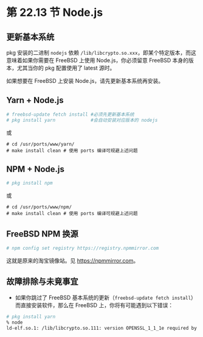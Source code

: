 # 第 22.13 节 Node.js

## 更新基本系统

pkg 安装的二进制 `nodejs` 依赖 `/lib/libcrypto.so.xxx`，即某个特定版本，而这意味着如果你需要在 FreeBSD 上使用 Node.js，你必须留意 FreeBSD 本身的版本，尤其当你的 pkg 配置使用了 latest 源时。

如果想要在 FreeBSD 上安装 Node.js，请先更新基本系统再安装。

## Yarn + Node.js

```sh
# freebsd-update fetch install #必须先更新基本系统
# pkg install yarn             #会自动安装对应版本的 nodejs
```

或

```
# cd /usr/ports/www/yarn/
# make install clean # 使用 ports 编译可规避上述问题
```

## NPM + Node.js

```sh
# pkg install npm
```

或

```
# cd /usr/ports/www/npm/
# make install clean # 使用 ports 编译可规避上述问题
```

## FreeBSD NPM 换源

```sh
# npm config set registry https://registry.npmmirror.com
```

这就是原来的淘宝镜像站。见 <https://npmmirror.com>。

## 故障排除与未竟事宜

- 如果你跳过了 FreeBSD 基本系统的更新（`freebsd-update fetch install`）而直接安装软件，那么在 FreeBSD 上，你将有可能遇到以下错误：

```sh
# pkg install yarn
% node
ld-elf.so.1: /lib/libcrypto.so.111: version OPENSSL_1_1_1e required by /usr/local/bin/node not found
```
